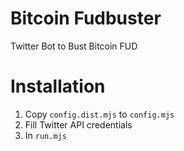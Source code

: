 # Bitcoin Fudbuster
Twitter Bot to Bust Bitcoin FUD


# Installation
1. Copy `config.dist.mjs` to `config.mjs`
2. Fill Twitter API credentials
3. In `run.mjs`
